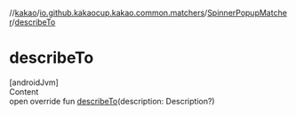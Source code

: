 //[kakao](../../../index.md)/[io.github.kakaocup.kakao.common.matchers](../index.md)/[SpinnerPopupMatcher](index.md)/[describeTo](describe-to.md)



# describeTo  
[androidJvm]  
Content  
open override fun [describeTo](describe-to.md)(description: Description?)  



